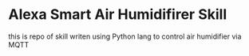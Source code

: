 # Alexa Smart Air  Humidifirer Skill
this is repo of skill writen using Python lang to control air humidifier via MQTT